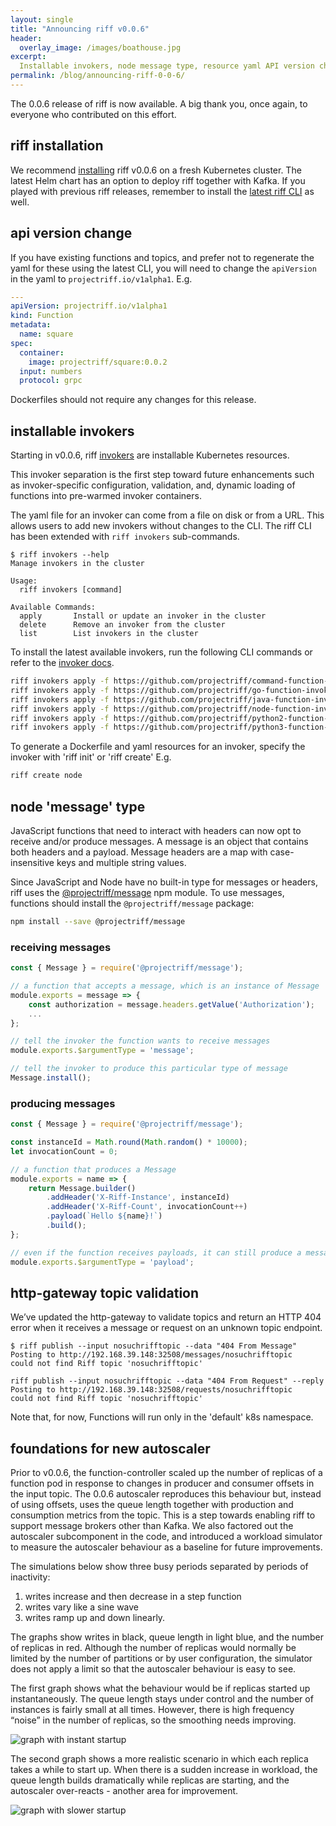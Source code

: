```yaml
---
layout: single
title: "Announcing riff v0.0.6"
header:
  overlay_image: /images/boathouse.jpg
excerpt:
  Installable invokers, node message type, resource yaml API version change!
permalink: /blog/announcing-riff-0-0-6/
---
```


The 0.0.6 release of riff is now available. A big thank you, once again, to everyone
who contributed on this effort.

## riff installation

We recommend [installing](/docs/) riff v0.0.6 on a fresh Kubernetes cluster. The latest Helm chart has an option to deploy riff together with Kafka. If you played with previous riff releases, remember to install the [latest riff CLI](https://github.com/projectriff/riff/releases) as well.

## api version change
If you have existing functions and topics, and prefer not to regenerate the yaml for these using the latest CLI, you will need to change the `apiVersion` in the yaml to `projectriff.io/v1alpha1`. E.g.

```yaml
---
apiVersion: projectriff.io/v1alpha1
kind: Function
metadata:
  name: square
spec:
  container:
    image: projectriff/square:0.0.2
  input: numbers
  protocol: grpc
```

Dockerfiles should not require any changes for this release.


## installable invokers
Starting in v0.0.6, riff [invokers](/invokers/) are installable Kubernetes resources.

This invoker separation is the first step toward future enhancements such as invoker-specific configuration, validation, and, dynamic loading of functions into pre-warmed invoker containers.

The yaml file for an invoker can come from a file on disk or from a URL. This allows users to add new invokers without changes to the CLI. The riff CLI has been extended with `riff invokers` sub-commands.

```
$ riff invokers --help
Manage invokers in the cluster

Usage:
  riff invokers [command]

Available Commands:
  apply       Install or update an invoker in the cluster
  delete      Remove an invoker from the cluster
  list        List invokers in the cluster
```

To install the latest available invokers, run the following CLI commands or refer to the [invoker docs](/invokers/).

```bash
riff invokers apply -f https://github.com/projectriff/command-function-invoker/raw/v0.0.6/command-invoker.yaml
riff invokers apply -f https://github.com/projectriff/go-function-invoker/raw/v0.0.2/go-invoker.yaml
riff invokers apply -f https://github.com/projectriff/java-function-invoker/raw/v0.0.5-sr.1/java-invoker.yaml
riff invokers apply -f https://github.com/projectriff/node-function-invoker/raw/v0.0.6/node-invoker.yaml
riff invokers apply -f https://github.com/projectriff/python2-function-invoker/raw/v0.0.6/python2-invoker.yaml
riff invokers apply -f https://github.com/projectriff/python3-function-invoker/raw/v0.0.6/python3-invoker.yaml
```

To generate a Dockerfile and yaml resources for an invoker, specify the invoker with 'riff init' or 'riff create' E.g.

```bash
riff create node
```

## node 'message' type

JavaScript functions that need to interact with headers can now opt to receive and/or produce messages. A message is an object that contains both headers and a payload. Message headers are a map with case-insensitive keys and multiple string values.

Since JavaScript and Node have no built-in type for messages or headers, riff uses the [@projectriff/message](https://github.com/projectriff/node-message/) npm module. To use messages, functions should install the `@projectriff/message` package:

```bash
npm install --save @projectriff/message
```

### receiving messages

```js
const { Message } = require('@projectriff/message');

// a function that accepts a message, which is an instance of Message
module.exports = message => {
    const authorization = message.headers.getValue('Authorization');
    ...
};

// tell the invoker the function wants to receive messages
module.exports.$argumentType = 'message';

// tell the invoker to produce this particular type of message
Message.install();
```

### producing messages

```js
const { Message } = require('@projectriff/message');

const instanceId = Math.round(Math.random() * 10000);
let invocationCount = 0;

// a function that produces a Message
module.exports = name => {
    return Message.builder()
        .addHeader('X-Riff-Instance', instanceId)
        .addHeader('X-Riff-Count', invocationCount++)
        .payload(`Hello ${name}!`)
        .build();
};

// even if the function receives payloads, it can still produce a message
module.exports.$argumentType = 'payload';
```


## http-gateway topic validation
We’ve updated the http-gateway to validate topics and return an HTTP 404 error when it receives a message or request on an unknown topic endpoint.

```
$ riff publish --input nosuchrifftopic --data "404 From Message"
Posting to http://192.168.39.148:32508/messages/nosuchrifftopic
could not find Riff topic 'nosuchrifftopic'

riff publish --input nosuchrifftopic --data "404 From Request" --reply
Posting to http://192.168.39.148:32508/requests/nosuchrifftopic
could not find Riff topic 'nosuchrifftopic'
```

Note that, for now, Functions will run only in the 'default' k8s namespace.

## foundations for new autoscaler

Prior to v0.0.6, the function-controller scaled up the number of replicas of a function pod in response to changes in producer and consumer offsets in the input topic. The 0.0.6 autoscaler reproduces this behaviour but, instead of using offsets, uses the queue length together with production and consumption metrics from the topic. This is a step towards enabling riff to support message brokers other than Kafka. We also factored out the autoscaler subcomponent in the code, and introduced a workload simulator to measure the autoscaler behaviour as a baseline for future improvements.

The simulations below show three busy periods separated by periods of inactivity:
1. writes increase and then decrease in a step function
2. writes vary like a sine wave
3. writes ramp up and down linearly.

The graphs show writes in black, queue length in light blue, and the number of replicas in red. Although the number of replicas would normally be limited by the number of partitions or by user configuration, the simulator does not apply a limit so that the autoscaler behaviour is easy to see.

The first graph shows what the behaviour would be if replicas started up instantaneously. The queue length stays under control and the number of instances is fairly small at all times. However, there is high frequency “noise” in the number of replicas, so the smoothing needs improving.

![graph with instant startup](/images/graph1.png)

The second graph shows a more realistic scenario in which each replica takes a while to start up. When there is a sudden increase in workload, the queue length builds dramatically while replicas are starting, and the autoscaler over-reacts - another area for improvement.

![graph with slower startup](/images/graph2.png)
 